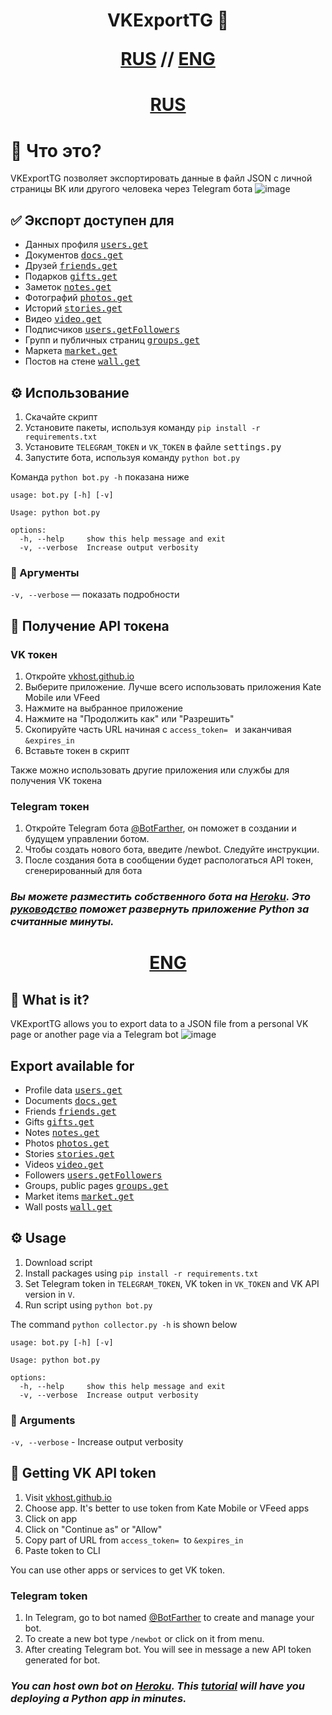 <h1 align="center">
  VKExportTG 📄

  [RUS](#-что-это) // [ENG](#-what-is-it)
</h1>

<h1 align="center">
  <a href="#rus"><b>RUS</b></a>
</h1>

# 📄 Что это?

VKExportTG позволяет экспортировать данные в файл JSON с личной страницы ВК или другого человека через Telegram бота
![image](https://user-images.githubusercontent.com/54765502/133928495-f5f8f111-2cb4-4b7b-96b6-f9f2bde090b2.png)


## ✅ Экспорт доступен для
* Данных профиля <kbd>[users.get](https://vk.com/dev/users.get)</kbd>
* Документов <kbd>[docs.get](https://vk.com/dev/docs.get)</kbd>
* Друзей <kbd>[friends.get](https://vk.com/dev/friends.get)</kbd>
* Подарков <kbd>[gifts.get](https://vk.com/dev/gifts.get)</kbd>
* Заметок <kbd>[notes.get](https://vk.com/dev/notes.get)</kbd>
* Фотографий <kbd>[photos.get](https://vk.com/dev/photos.get)</kbd>
* Историй <kbd>[stories.get](https://vk.com/dev/stories.get)</kbd>
* Видео <kbd>[video.get](https://vk.com/dev/video.get)</kbd>
* Подписчиков <kbd>[users.getFollowers](https://vk.com/dev/users.getFollowers)</kbd>
* Групп и публичных страниц <kbd>[groups.get](https://vk.com/dev/groups.get)</kbd>
* Маркета <kbd>[market.get](https://vk.com/dev/market.get)</kbd>
* Постов на стене <kbd>[wall.get](https://vk.com/dev/wall.get)</kbd>

## ⚙️ Использование
1) Скачайте скрипт
2) Установите пакеты, используя команду `pip install -r requirements.txt`
3) Установите `TELEGRAM_TOKEN` и `VK_TOKEN` в файле <kbd>settings.py</kbd>
4) Запустите бота, используя команду `python bot.py`

Команда `python bot.py -h` показана ниже

```
usage: bot.py [-h] [-v]

Usage: python bot.py

options:
  -h, --help     show this help message and exit
  -v, --verbose  Increase output verbosity
```


### 📍 Аргументы
`-v, --verbose` — показать подробности


## 🔌 Получение API токена
### VK токен
1) Откройте [vkhost.github.io](https://vkhost.github.io/)
2) Выберите приложение. Лучше всего использовать приложения Kate Mobile или VFeed 
3) Нажмите на выбранное приложение
4) Нажмите на  "Продолжить как" или "Разрешить"
5) Скопируйте часть URL начиная с `access_token= ` и заканчивая `&expires_in`
6) Вставьте токен в скрипт

Также можно использовать другие приложения или службы для получения VK токена
### Telegram токен
1) Откройте Telegram бота [@BotFarther](https://telegram.me/BotFather), он поможет в создании и будущем управлении ботом.
2) Чтобы создать нового бота, введите /newbot. Следуйте инструкции.
3) После создания бота в сообщении будет распологаться API токен, сгенерированный для бота

### ***Вы можете разместить собственного бота на [Heroku](https://heroku.com/). Это [руководство](https://devcenter.heroku.com/articles/getting-started-with-python) поможет развернуть приложение Python за считанные минуты.***
<h1 align="center">
  <a href="#eng"><b>ENG</b></a>
</h1>

## 📄 What is it?
VKExportTG allows you to export data to a JSON file from a personal VK page or another page via a Telegram bot
![image](https://user-images.githubusercontent.com/54765502/133928495-f5f8f111-2cb4-4b7b-96b6-f9f2bde090b2.png)

## Export available for
* Profile data <kbd>[users.get](https://vk.com/dev/users.get)</kbd>
* Documents <kbd>[docs.get](https://vk.com/dev/docs.get)</kbd>
* Friends <kbd>[friends.get](https://vk.com/dev/friends.get)</kbd>
* Gifts <kbd>[gifts.get](https://vk.com/dev/gifts.get)</kbd>
* Notes <kbd>[notes.get](https://vk.com/dev/notes.get)</kbd>
* Photos <kbd>[photos.get](https://vk.com/dev/photos.get)</kbd>
* Stories <kbd>[stories.get](https://vk.com/dev/stories.get)</kbd>
* Videos <kbd>[video.get](https://vk.com/dev/video.get)</kbd>
* Followers <kbd>[users.getFollowers](https://vk.com/dev/users.getFollowers)</kbd>
* Groups, public pages <kbd>[groups.get](https://vk.com/dev/groups.get)</kbd>
* Market items <kbd>[market.get](https://vk.com/dev/market.get)</kbd>
* Wall posts <kbd>[wall.get](https://vk.com/dev/wall.get)</kbd>

## ⚙️ Usage
1) Download script
2) Install packages using `pip install -r requirements.txt`
3) Set Telegram token in `TELEGRAM_TOKEN`, VK token in `VK_TOKEN` and VK API version in `V`.
3) Run script using `python bot.py`

The command `python collector.py -h` is shown below
```
usage: bot.py [-h] [-v]

Usage: python bot.py

options:
  -h, --help     show this help message and exit
  -v, --verbose  Increase output verbosity
```


### 📍 Arguments
`-v, --verbose` - Increase output verbosity


## 🔌 Getting VK API token
1) Visit [vkhost.github.io](https://vkhost.github.io/)
2) Choose app. It's better to use token from Kate Mobile or VFeed apps 
3) Click on app 
4) Click on "Continue as" or "Allow"
5) Copy part of URL from `access_token= `to `&expires_in`
6) Paste token to CLI

You can use other apps or services to get VK token.
### Telegram token
1) In Telegram, go to bot named [@BotFarther](https://telegram.me/BotFather) to create and manage your bot.
2) To create a new bot type `/newbot` or click on it from menu.
3) After creating Telegram bot. You will see in message a new API token generated for bot.


### ***You can host own bot on [Heroku](https://heroku.com/). This [tutorial](https://devcenter.heroku.com/articles/getting-started-with-python) will have you deploying a Python app in minutes.***


